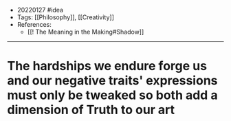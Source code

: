 - 20220127 #idea
- Tags: [[Philosophy]], [[Creativity]]
- References:
	- [[! The Meaning in the Making#Shadow]]

---

# The hardships we endure forge us and our negative traits' expressions must only be tweaked so both add a dimension of Truth to our art